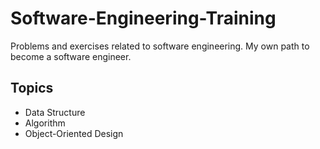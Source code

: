 # Software-Engineering-Training
Problems and exercises related to software engineering. My own path to become a software engineer.

   ## Topics
   
   * Data Structure
   * Algorithm
   * Object-Oriented Design
